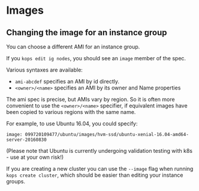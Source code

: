 # Images

## Changing the image for an instance group

You can choose a different AMI for an instance group.

If you `kops edit ig nodes`, you should see an `image` member of the spec.

Various syntaxes are available:

* `ami-abcdef` specifies an AMI by id directly.
* `<owner>/<name>` specifies an AMI by its owner and Name properties

The ami spec is precise, but AMIs vary by region.  So it is often more convenient to use the `<owner>/<name>`
specifier, if equivalent images have been copied to various regions with the same name.

For example, to use Ubuntu 16.04, you could specify:

`image: 099720109477/ubuntu/images/hvm-ssd/ubuntu-xenial-16.04-amd64-server-20160830`

(Please note that Ubuntu is currently undergoing validation testing with k8s - use at your own risk!)

If you are creating a new cluster you can use the `--image` flag when running `kops create cluster`,
which should be easier than editing your instance groups.
